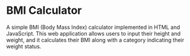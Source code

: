 
# BMI Calculator

A simple BMI (Body Mass Index) calculator implemented in HTML and JavaScript. 
This web application allows users to input their height and weight, and it calculates their BMI along with a category indicating their weight status.
